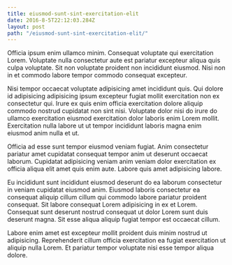 ```yaml
---
title: eiusmod-sunt-sint-exercitation-elit
date: 2016-8-5T22:12:03.284Z
layout: post
path: "/eiusmod-sunt-sint-exercitation-elit/"
---
```


Officia ipsum enim ullamco minim. Consequat voluptate qui exercitation Lorem. Voluptate nulla consectetur aute est pariatur excepteur aliqua quis culpa voluptate. Sit non voluptate proident non incididunt eiusmod. Nisi non in et commodo labore tempor commodo consequat excepteur.

Nisi tempor occaecat voluptate adipisicing amet incididunt quis. Qui dolore id adipisicing adipisicing ipsum excepteur fugiat mollit exercitation non ex consectetur qui. Irure ex quis enim officia exercitation dolore aliquip commodo nostrud cupidatat non sint nisi. Voluptate dolor nisi do irure do ullamco exercitation eiusmod exercitation dolor laboris enim Lorem mollit. Exercitation nulla labore ut ut tempor incididunt laboris magna enim eiusmod anim nulla et ut.

Officia ad esse sunt tempor eiusmod veniam fugiat. Anim consectetur pariatur amet cupidatat consequat tempor anim ut deserunt occaecat laborum. Cupidatat adipisicing veniam anim veniam dolor exercitation ex officia aliqua elit amet quis enim aute. Labore quis amet adipisicing labore.

Eu incididunt sunt incididunt eiusmod deserunt do ea laborum consectetur in veniam cupidatat eiusmod anim. Eiusmod laboris consectetur ea consequat aliquip cillum cillum qui commodo labore pariatur proident consequat. Sit labore consequat Lorem adipisicing in ex et Lorem. Consequat sunt deserunt nostrud consequat ut dolor Lorem sunt duis deserunt magna. Sit esse aliqua aliquip fugiat tempor est occaecat cillum.

Labore enim amet est excepteur mollit proident duis minim nostrud ut adipisicing. Reprehenderit cillum officia exercitation ea fugiat exercitation ut aliquip nulla Lorem. Et pariatur tempor voluptate nisi esse tempor aliqua dolore.
